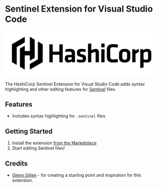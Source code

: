 # Sentinel Extension for Visual Studio Code

<img alt="HashiCorp HCL" src="assets/hashicorp_banner_light.png" width="600px">

The HashiCorp Sentinel Extension for Visual Studio Code  adds syntax highlighting and other editing features for <a href="https://www.hashicorp.com/sentinel/">Sentinel</a> files.

## Features

- Includes syntax highlighting for `.sentinel` files

## Getting Started

1. Install the extension [from the Marketplace](https://marketplace.visualstudio.com/items?itemName=HashiCorp.sentinel)
1. Start editing Sentinel files!

## Credits

- [Glenn Gillen](https://github.com/glenngillen) - for creating a starting point and inspiration for this extension.
